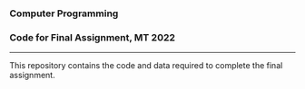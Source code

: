 ### Computer Programming

### Code for Final Assignment, MT 2022

---

This repository contains the code and data required to complete the final assignment.
